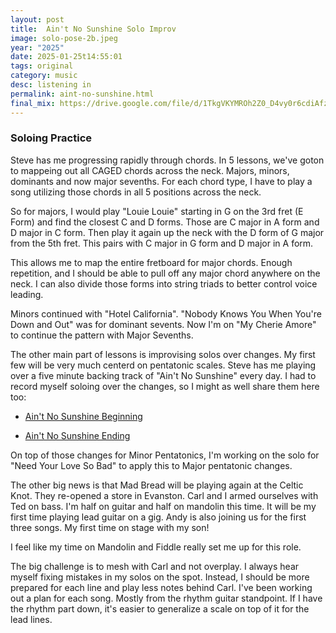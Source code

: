 ```yaml
---
layout: post
title:  Ain't No Sunshine Solo Improv
image: solo-pose-2b.jpeg
year: "2025"
date: 2025-01-25t14:55:01
tags: original
category: music
desc: listening in
permalink: aint-no-sunshine.html
final_mix: https://drive.google.com/file/d/1TkgVKYMROh2Z0_D4vy0r6cdiAfzdPmt0/view?usp=sharing
---
```


### Soloing Practice

Steve has me progressing rapidly through chords. In 5 lessons, we've goton to mappeing out all CAGED chords across the neck. Majors, minors, dominants and now major sevenths. For each chord type, I have to play a song utilizing those chords in all 5 positions across the neck.

So for majors, I would play "Louie Louie" starting in G on the 3rd fret (E Form) and find the closest C and D forms. Those are C major in A form and D major in C form. Then play it again up the neck with the D form of G major from the 5th fret. This pairs with C major in G form and D major in A form.

This allows me to map the entire fretboard for major chords. Enough repetition, and I should be able to pull off any major chord anywhere on the neck. I can also divide those forms into string triads to better control voice leading.

Minors continued with "Hotel California". "Nobody Knows You When You're Down and Out" was for dominant sevents. Now I'm on "My Cherie Amore" to continue the pattern with Major Sevenths.

The other main part of lessons is improvising solos over changes. My first few will be very much centerd on pentatonic scales. Steve has me playing over a five minute backing track of "Ain't No Sunshine" every day. I had to record myself soloing over the changes, so I might as well share them here too:

- <a href="https://drive.google.com/file/d/1DLaF6gBCX65uflyENXm51dX7vOnFRfsk/view?usp=sharing" target="_blank">Ain't No Sunshine Beginning</a>

- <a href="https://drive.google.com/file/d/1TkgVKYMROh2Z0_D4vy0r6cdiAfzdPmt0/view?usp=sharing" target="_blank">Ain't No Sunshine Ending</a>

On top of those changes for Minor Pentatonics, I'm working on the solo for "Need Your Love So Bad" to apply this to Major pentatonic changes.

The other big news is that Mad Bread will be playing again at the Celtic Knot. They re-opened a store in Evanston. Carl and I armed ourselves with Ted on bass. I'm half on guitar and half on mandolin this time. It will be my first time playing lead guitar on a gig. Andy is also joining us for the first three songs. My first time on stage with my son!

I feel like my time on Mandolin and Fiddle really set me up for this role.

The big challenge is to mesh with Carl and not overplay. I always hear myself fixing mistakes in my solos on the spot. Instead, I should be more prepared for each line and play less notes behind Carl. I've been working out a plan for each song. Mostly from the rhythm guitar standpoint. If I have the rhythm part down, it's easier to generalize a scale on top of it for the lead lines.
